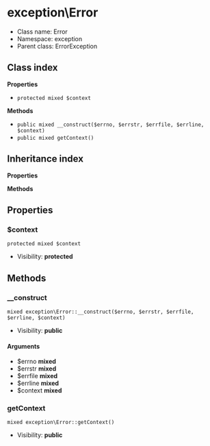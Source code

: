 # exception\Error






* Class name: Error
* Namespace: exception
* Parent class: ErrorException




## Class index

**Properties**
* `protected mixed $context`

**Methods**
* `public mixed __construct($errno, $errstr, $errfile, $errline, $context)`
* `public mixed getContext()`


## Inheritance index

**Properties**

**Methods**



Properties
----------


### $context

```
protected mixed $context
```





* Visibility: **protected**


Methods
-------


### __construct

```
mixed exception\Error::__construct($errno, $errstr, $errfile, $errline, $context)
```





* Visibility: **public**

#### Arguments

* $errno **mixed**
* $errstr **mixed**
* $errfile **mixed**
* $errline **mixed**
* $context **mixed**



### getContext

```
mixed exception\Error::getContext()
```





* Visibility: **public**


